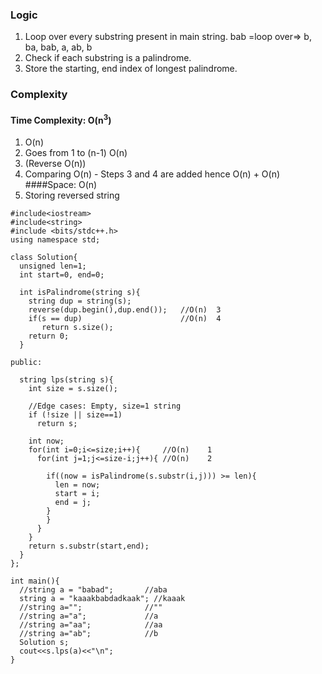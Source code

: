 ### Logic
  1. Loop over every substring present in main string.
    bab =loop over=>  b, ba, bab, a, ab, b
  2. Check if each substring is a palindrome.
  3. Store the starting, end index of longest palindrome.  
  
### Complexity
#### Time Complexity:  O(n<sup>3</sup>)
  1. O(n)
  2. Goes from 1 to (n-1) O(n)
  3. (Reverse O(n))
  4. Comparing  O(n)
    - Steps 3 and 4 are added hence O(n) + O(n)
####Space:  O(n)
  1. Storing reversed string
  
```
#include<iostream>
#include<string>
#include <bits/stdc++.h>
using namespace std;

class Solution{
  unsigned len=1;
  int start=0, end=0;

  int isPalindrome(string s){
    string dup = string(s);
    reverse(dup.begin(),dup.end());   //O(n)  3
    if(s == dup)                      //O(n)  4
       return s.size();
    return 0;
  }

public:

  string lps(string s){
    int size = s.size();

    //Edge cases: Empty, size=1 string
    if (!size || size==1)
      return s;

    int now;
    for(int i=0;i<=size;i++){     //O(n)    1
      for(int j=1;j<=size-i;j++){ //O(n)    2

        if((now = isPalindrome(s.substr(i,j))) >= len){
          len = now;
          start = i;
          end = j;
        }  
        }
      }
    }
    return s.substr(start,end);
  }
};

int main(){
  //string a = "babad";       //aba
  string a = "kaaakbabdadkaak"; //kaaak
  //string a="";              //""
  //string a="a";             //a
  //string a="aa";            //aa
  //string a="ab";            //b
  Solution s;
  cout<<s.lps(a)<<"\n";
}        
```
